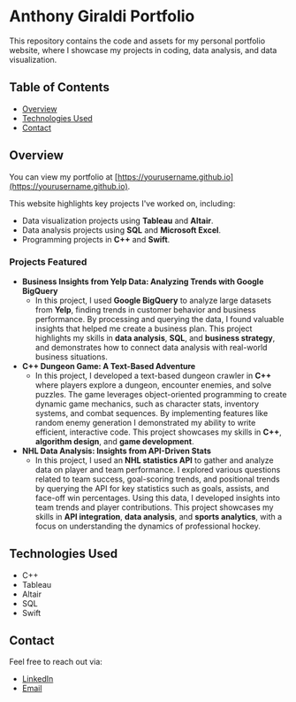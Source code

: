 # Anthony Giraldi Portfolio

This repository contains the code and assets for my personal portfolio website, where I showcase my projects in coding, data analysis, and data visualization.

## Table of Contents
- [Overview](#overview)
- [Technologies Used](#technologies-used)
- [Contact](#contact)

## Overview
You can view my portfolio at [https://yourusername.github.io](https://yourusername.github.io).

This website highlights key projects I've worked on, including:
- Data visualization projects using **Tableau** and **Altair**.
- Data analysis projects using **SQL** and **Microsoft Excel**.
- Programming projects in **C++** and **Swift**.

### Projects Featured
- **Business Insights from Yelp Data: Analyzing Trends with Google BigQuery**
  - In this project, I used **Google BigQuery** to analyze large datasets from **Yelp**, finding trends in customer behavior and business performance. By processing and querying the data, I found valuable insights that helped me create a business plan. This project highlights my skills in **data analysis**, **SQL**, and **business strategy**, and demonstrates how to connect data analysis with real-world business situations.
- **C++ Dungeon Game: A Text-Based Adventure**
  - In this project, I developed a text-based dungeon crawler in **C++** where players explore a dungeon, encounter enemies, and solve puzzles. The game leverages object-oriented programming to create dynamic game mechanics, such as character stats, inventory systems, and combat sequences. By implementing features like random enemy generation I demonstrated my ability to write efficient, interactive code. This project showcases my skills in **C++**, **algorithm design**, and **game development**.
- **NHL Data Analysis: Insights from API-Driven Stats**
  - In this project, I used an **NHL statistics API** to gather and analyze data on player and team performance. I explored various questions related to team success, goal-scoring trends, and positional trends by querying the API for key statistics such as goals, assists, and face-off win percentages. Using this data, I developed insights into team trends and player contributions. This project showcases my skills in **API integration**, **data analysis**, and **sports analytics**, with a focus on understanding the dynamics of professional hockey.
  
## Technologies Used
- C++
- Tableau
- Altair
- SQL
- Swift

## Contact
Feel free to reach out via:
- [LinkedIn](https://linkedin.com/in/anthony-giraldi-7b6a3329b)
- [Email](mailto:anthony.giraldi@colorado.edu)
